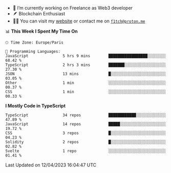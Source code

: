 - 🔭 I’m currently working on Freelance as Web3 developer
- 🪶 Blockchain Enthusiast
- 👨‍💻 You can visit my [website](https://f1tch.xyz) or contact me on [`f1tch@proton.me`](mailto:f1tch@proton.me)

<!--START_SECTION:waka-->
📊 **This Week I Spent My Time On** 

```text
🕑︎ Time Zone: Europe/Paris

💬 Programming Languages: 
JavaScript               5 hrs 9 mins        █████████████████░░░░░░░░   68.42 % 
TypeScript               2 hrs 3 mins        ███████░░░░░░░░░░░░░░░░░░   27.30 % 
JSON                     13 mins             █░░░░░░░░░░░░░░░░░░░░░░░░   03.05 % 
Other                    1 min               ░░░░░░░░░░░░░░░░░░░░░░░░░   00.37 % 
CSS                      1 min               ░░░░░░░░░░░░░░░░░░░░░░░░░   00.33 % 
```

**I Mostly Code in TypeScript** 

```text
TypeScript               34 repos            ████████████░░░░░░░░░░░░░   47.89 % 
JavaScript               14 repos            █████░░░░░░░░░░░░░░░░░░░░   19.72 % 
CSS                      3 repos             █░░░░░░░░░░░░░░░░░░░░░░░░   04.23 % 
Solidity                 2 repos             █░░░░░░░░░░░░░░░░░░░░░░░░   02.82 % 
Svelte                   1 repo              ░░░░░░░░░░░░░░░░░░░░░░░░░   01.41 % 
```




 Last Updated on 12/04/2023 16:04:47 UTC
<!--END_SECTION:waka-->
